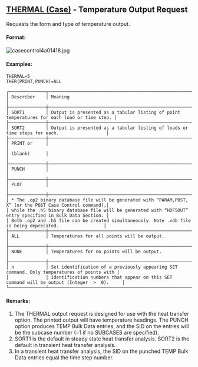 ## [THERMAL (Case)](https://nexus.hexagon.com/documentationcenter/bundle/MSC_Nastran_2022.4/page/Nastran_Combined_Book/qrg/casecontrol4a/TOC.THERMAL.Case.xhtml) - Temperature Output Request

Requests the form and type of temperature output.

#### Format:

![casecontrol4a01418.jpg](https://help-be.hexagonmi.com/bundle/MSC_Nastran_2022.4/page/Nastran_Combined_Book/qrg/casecontrol4a/../../../assets/casecontrol4a01418.jpg?_LANG=enus)  

#### Examples:

```nastran
THERMAL=5
THER(PRINT,PUNCH)=ALL
```

```text
┌──────────────┬────────────────────────────────────────────────────────────────────────────────────────────┐
│ Describer    │ Meaning                                                                                    │
├──────────────┼────────────────────────────────────────────────────────────────────────────────────────────┤
│ SORT1        │ Output is presented as a tabular listing of point temperatures for each load or time step. │
├──────────────┼────────────────────────────────────────────────────────────────────────────────────────────┤
│ SORT2        │ Output is presented as a tabular listing of loads or time steps for each.                  │
├──────────────┼────────────────────────────────────────────────────────────────────────────────────────────┤
│ PRINT or     │                                                                                            │
│ (blank)      │                                                                                            │
├──────────────┼────────────────────────────────────────────────────────────────────────────────────────────┤
│ PUNCH        │                                                                                            │
├──────────────┼────────────────────────────────────────────────────────────────────────────────────────────┤
│ PLOT         │                                                                                            │
├──────────────┼────────────────────────────────────────────────────────────────────────────────────────────┤
│ * The .op2 binary database file will be generated with “PARAM,POST, X” (or the POST Case Control command),│
│ while the .h5 binary database file will be generated with “HDF5OUT” entry specified in Bulk Data Section. │
│ Both .op2 and .h5 file can be created simultaneously. Note .xdb file is being deprecated.                 │
├──────────────┼────────────────────────────────────────────────────────────────────────────────────────────┤
│ ALL          │ Temperatures for all points will be output.                                                │
├──────────────┼────────────────────────────────────────────────────────────────────────────────────────────┤
│ NONE         │ Temperatures for no points will be output.                                                 │
├──────────────┼────────────────────────────────────────────────────────────────────────────────────────────┤
│ n            │ Set identification of a previously appearing SET command. Only temperatures of points with │
│              │ identification numbers that appear on this SET command will be output (Integer  >  0).     │
└──────────────┴────────────────────────────────────────────────────────────────────────────────────────────┘
```

#### Remarks:

1. The THERMAL output request is designed for use with the heat transfer option. The printed output will have temperature headings. The PUNCH option produces TEMP Bulk Data entries, and the SID on the entries will be the subcase number (=1 if no SUBCASES are specified).
2. SORT1 is the default in steady state heat transfer analysis. SORT2 is the default in transient heat transfer analysis.
3. In a transient heat transfer analysis, the SID on the punched TEMP Bulk Data entries equal the time step number.
